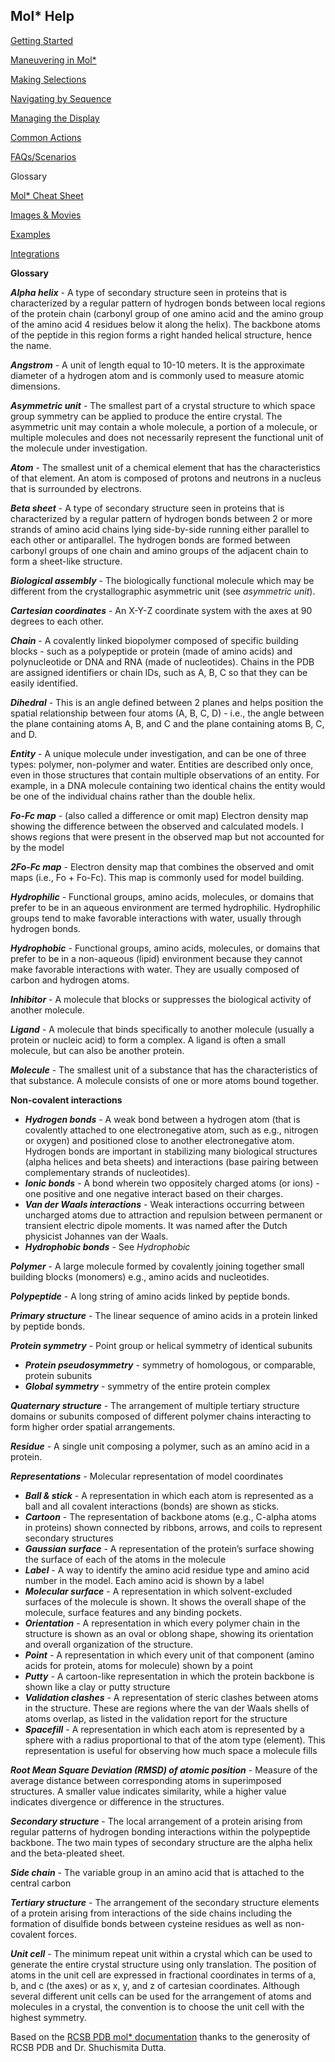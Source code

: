 ﻿## **Mol\* Help**
[Getting Started](index.md)

[Maneuvering in Mol*](maneuvering-in-mol_.md)

[Making Selections](making-selections.md)

[Navigating by Sequence](navigating-by-sequence.md)

[Managing the Display](managing-the-display.md)

[Common Actions](common-actions.md)

[FAQs/Scenarios](faqs-scenarios.md)

Glossary

[Mol* Cheat Sheet](mol_-cheat-sheet.md)

[Images & Movies](Images_Movies.md)

[Examples](examples.md)

[Integrations](integrations.md)

**Glossary**

***Alpha helix*** - A type of secondary structure seen in proteins that is characterized by a regular pattern of hydrogen bonds between local regions of the protein chain (carbonyl group of one amino acid and the amino group of the amino acid 4 residues below it along the helix). The backbone atoms of the peptide in this region forms a right handed helical structure, hence the name.

***Angstrom*** - A unit of length equal to 10-10 meters. It is the approximate diameter of a hydrogen atom and is commonly used to measure atomic dimensions.

***Asymmetric unit*** - The smallest part of a crystal structure to which space group symmetry can be applied to produce the entire crystal. The asymmetric unit may contain a whole molecule, a portion of a molecule, or multiple molecules and does not necessarily represent the functional unit of the molecule under investigation.

***Atom*** - The smallest unit of a chemical element that has the characteristics of that element. An atom is composed of protons and neutrons in a nucleus that is surrounded by electrons.

***Beta sheet*** - A type of secondary structure seen in proteins that is characterized by a regular pattern of hydrogen bonds between 2 or more strands of amino acid chains lying side-by-side running either parallel to each other or antiparallel. The hydrogen bonds are formed between carbonyl groups of one chain and amino groups of the adjacent chain to form a sheet-like structure.

***Biological assembly*** - The biologically functional molecule which may be different from the crystallographic asymmetric unit (see *asymmetric unit*).

***Cartesian coordinates*** - An X-Y-Z coordinate system with the axes at 90 degrees to each other.

***Chain*** - A covalently linked biopolymer composed of specific building blocks - such as a polypeptide or protein (made of amino acids) and polynucleotide or DNA and RNA (made of nucleotides). Chains in the PDB are assigned identifiers or chain IDs, such as A, B, C so that they can be easily identified.

***Dihedral*** - This is an angle defined between 2 planes and helps position the spatial relationship between four atoms (A, B, C, D) - i.e., the angle between the plane containing atoms A, B, and C and the plane containing atoms B, C, and D.

***Entity*** - A unique molecule under investigation, and can be one of three types: polymer, non-polymer and water. Entities are described only once, even in those structures that contain multiple observations of an entity. For example, in a DNA molecule containing two identical chains the entity would be one of the individual chains rather than the double helix.

***Fo-Fc map*** - (also called a difference or omit map) Electron density map showing the difference between the observed and calculated models. I shows regions that were present in the observed map but not accounted for by the model

***2Fo-Fc map*** - Electron density map that combines the observed and omit maps (i.e., Fo + Fo-Fc). This map is commonly used for model building.

***Hydrophilic*** - Functional groups, amino acids, molecules, or domains that prefer to be in an aqueous environment are termed hydrophilic. Hydrophilic groups tend to make favorable interactions with water, usually through hydrogen bonds.

***Hydrophobic*** - Functional groups, amino acids, molecules, or domains that prefer to be in a non-aqueous (lipid) environment because they cannot make favorable interactions with water. They are usually composed of carbon and hydrogen atoms.

***Inhibitor*** - A molecule that blocks or suppresses the biological activity of another molecule.

***Ligand*** - A molecule that binds specifically to another molecule (usually a protein or nucleic acid) to form a complex. A ligand is often a small molecule, but can also be another protein.

***Molecule*** - The smallest unit of a substance that has the characteristics of that substance. A molecule consists of one or more atoms bound together.

**Non-covalent interactions**

- ***Hydrogen bonds*** - A weak bond between a hydrogen atom (that is covalently attached to one electronegative atom, such as e.g., nitrogen or oxygen) and positioned close to another electronegative atom. Hydrogen bonds are important in stabilizing many biological structures (alpha helices and beta sheets) and interactions (base pairing between complementary strands of nucleotides).
- ***Ionic bonds*** - A bond wherein two oppositely charged atoms (or ions) - one positive and one negative interact based on their charges.
- ***Van der Waals interactions*** - Weak interactions occurring between uncharged atoms due to attraction and repulsion between permanent or transient electric dipole moments. It was named after the Dutch physicist Johannes van der Waals. 
- ***Hydrophobic bonds*** - See *Hydrophobic*

***Polymer*** - A large molecule formed by covalently joining together small building blocks (monomers) e.g., amino acids and nucleotides.

***Polypeptide*** - A long string of amino acids linked by peptide bonds.

***Primary structure*** - The linear sequence of amino acids in a protein linked by peptide bonds.

***Protein symmetry*** - Point group or helical symmetry of identical subunits

- ***Protein pseudosymmetry*** - symmetry of homologous, or comparable, protein subunits
- ***Global symmetry*** - symmetry of the entire protein complex

***Quaternary structure*** - The arrangement of multiple tertiary structure domains or subunits composed of different polymer chains interacting to form higher order spatial arrangements.

***Residue*** - A single unit composing a polymer, such as an amino acid in a protein. 

***Representations*** - Molecular representation of model coordinates

- ***Ball & stick*** - A representation in which each atom is represented as a ball and all covalent interactions (bonds) are shown as sticks.
- ***Cartoon*** - The representation of backbone atoms (e.g., C-alpha atoms in proteins) shown connected by ribbons, arrows, and coils to represent secondary structures 
- ***Gaussian surface*** - A representation of the protein’s surface showing the surface of each of the atoms in the molecule 
- ***Label*** - A way to identify the amino acid residue type and amino acid number in the model. Each amino acid is shown by a label
- ***Molecular surface*** - A representation in which solvent-excluded surfaces of the molecule is shown. It shows the overall shape of the molecule, surface features and any binding pockets. 
- ***Orientation*** - A representation in which every polymer chain in the structure is shown as an oval or oblong shape, showing its orientation and overall organization of the structure.
- ***Point*** - A representation in which every unit of that component (amino acids for protein, atoms for molecule) shown by a point
- ***Putty*** - A cartoon-like representation in which the protein backbone is shown like a clay or putty structure
- ***Validation clashes*** - A representation of steric clashes between atoms in the structure. These are regions where the van der Waals shells of atoms overlap, as listed in the validation report for the structure
- ***Spacefill*** - A representation in which each atom is represented by a sphere with a radius proportional to that of the atom type (element). This representation is useful for observing how much space a molecule fills

***Root Mean Square Deviation (RMSD) of atomic position*** - Measure of the average distance between corresponding atoms in superimposed structures. A smaller value indicates similarity, while a higher value indicates divergence or difference in the structures.

***Secondary structure*** - The local arrangement of a protein arising from regular patterns of hydrogen bonding interactions within the polypeptide backbone. The two main types of secondary structure are the alpha helix and the beta-pleated sheet.

***Side chain*** - The variable group in an amino acid that is attached to the central carbon

***Tertiary structure*** - The arrangement of the secondary structure elements of a protein arising from interactions of the side chains including the formation of disulfide bonds between cysteine residues as well as non-covalent forces.

***Unit cell*** - The minimum repeat unit within a crystal which can be used to generate the entire crystal structure using only translation. The position of atoms in the unit cell are expressed in fractional coordinates in terms of a, b, and c (the axes) or as x, y, and z of cartesian coordinates. Although several different unit cells can be used for the arrangement of atoms and molecules in a crystal, the convention is to choose the unit cell with the highest symmetry.

Based on the [RCSB PDB mol* documentation](https://www.rcsb.org/3d-view/molstar/help/getting-started) thanks to the generosity of RCSB PDB and Dr. Shuchismita Dutta.

